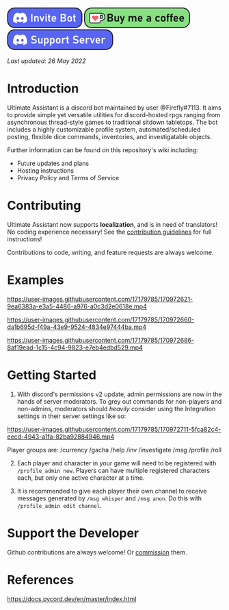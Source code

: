 <a href='https://discord.com/api/oauth2/authorize?client_id=517165856933937153&permissions=275146411008&scope=bot+applications.commands' target='_blank'><img style='border:0px;height:48px;' src='./images/badge-invite.png' border='0' alt='Buy Me a Coffee at ko-fi.com' /></a>
<a href='https://ko-fi.com/X8X4C9DD1' target='_blank'><img style='border:0px;height:48px;' src='./images/badge-donation.png' border='0' alt='Invite to your server' /></a>
<a href='https://discord.gg/VZYKBptWFJ' target='_blank'><img style='border:0px;height:48px;' src='./images/badge-server.png' border='0' alt='Support server' /></a>

*Last updated: 26 May 2022*

# Introduction
Ultimate Assistant is a discord bot maintained by user @Firefly#7113. It aims to provide simple yet versatile utilities for discord-hosted rpgs ranging from asynchronous thread-style games to traditional sitdown tabletops. The bot includes a highly customizable profile system, automated/scheduled posting, flexible dice commands, inventories, and investigatable objects. 

Further information can be found on this repository's wiki including:
* Future updates and plans
* Hosting instructions
* Privacy Policy and Terms of Service

# Contributing
Ultimate Assistant now supports **localization**, and is in need of translators! No coding experience necessary! See the [contribution guidelines](./CONTRIBUTING.md) for full instructions!

Contributions to code, writing, and feature requests are always welcome.

# Examples
https://user-images.githubusercontent.com/17179785/170972621-9ea6383a-e3a5-4486-a976-a0c3d2e0618e.mp4

https://user-images.githubusercontent.com/17179785/170972660-da1b695d-f49a-43e9-9524-4834e97444ba.mp4

https://user-images.githubusercontent.com/17179785/170972686-8af19ead-1c15-4c94-9823-e7eb4edbd529.mp4


# Getting Started
1. With discord's permissions v2 update, admin permissions are now in the hands of server moderators. To grey out commands for non-players and non-admins, moderators should *heavily* consider using the Integration settings in their server settings like so:

https://user-images.githubusercontent.com/17179785/170972711-5fca82c4-eecd-4943-a1fa-82ba92884946.mp4

Player groups are: 
/currency
/gacha
/help
/inv
/investigate
/msg
/profile
/roll

2. Each player and character in your game will need to be registered with `/profile_admin new`. Players can have multiple registered characters each, but only one active character at a time.

3. It is recommended to give each player their own channel to receive messages generated by `/msg whisper` and `/msg anon`. Do this with `/profile_admin edit channel`.


# Support the Developer
Github contributions are always welcome! Or [commission](https://docs.google.com/document/d/1kM7qFBWqGsHktgrQHdCSf0HYJCfrTAa9MVsGPE8xF6A/edit?usp=sharing) them.

# References
https://docs.pycord.dev/en/master/index.html
